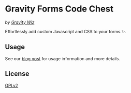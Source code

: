 # Gravity Forms Code Chest

_by [Gravity Wiz](https://gravitywiz.com)_

Effortlessly add custom Javascript and CSS to your forms ✨.

## Usage

See our [blog post](https://gravitywiz.com/gravity-forms-code-chest/) for usage information and more details.

## License

[GPLv2](https://www.gnu.org/licenses/old-licenses/gpl-2.0.txt)
